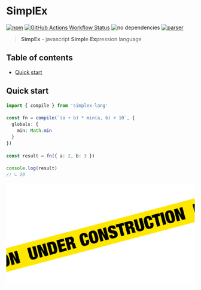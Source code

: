 # SimplEx <!-- omit in toc -->

[![npm](https://img.shields.io/npm/v/simplex-lang.svg?cacheSeconds=1800&style=flat-square)](https://www.npmjs.com/package/simplex-lang)
[![GitHub Actions Workflow Status](https://img.shields.io/github/actions/workflow/status/wmakeev/simplex/main.yml?style=flat-square)](https://github.com/wmakeev/simplex/actions/workflows/main.yml)
![no dependencies](https://img.shields.io/badge/dependencies-no-green?style=flat-square)
[![parser](https://img.shields.io/badge/parser-peggy-pink?style=flat-square)](https://peggyjs.org/)
<!-- [![Codecov](https://img.shields.io/codecov/c/github/wmakeev/simplex?style=flat-square)](https://app.codecov.io/gh/wmakeev/simplex/tree/master/) -->

> **SimpEx** - javascript **Simpl**e **Ex**pression language

## Table of contents <!-- omit in toc -->

- [Quick start](#quick-start)

## Quick start

```ts
import { compile } from 'simplex-lang'

const fn = compile(`(a + b) * min(a, b) + 10`, {
  globals: {
    min: Math.min
  }
})

const result = fn({ a: 2, b: 3 })

console.log(result)
// ↳ 20
```

<img alt="In the process of development" src="under-construction.png"/>
